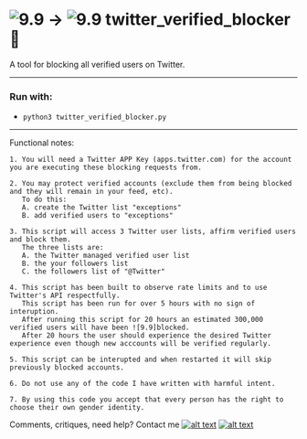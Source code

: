 # ![9.9] -> ![9.9] twitter_verified_blocker :seedling: 
A tool for blocking all verified users on Twitter. 



--------

### Run with:
 *  `python3 twitter_verified_blocker.py`
 
--------
 

Functional notes:


    1. You will need a Twitter APP Key (apps.twitter.com) for the account you are executing these blocking requests from.
    
    2. You may protect verified accounts (exclude them from being blocked and they will remain in your feed, etc). 
       To do this:
       A. create the Twitter list "exceptions" 
       B. add verified users to "exceptions" 
        
    3. This script will access 3 Twitter user lists, affirm verified users and block them. 
       The three lists are:
       A. the Twitter managed verified user list
       B. the your followers list
       C. the followers list of "@Twitter"

    4. This script has been built to observe rate limits and to use Twitter's API respectfully. 
       This script has been run for over 5 hours with no sign of interuption. 
       After running this script for 20 hours an estimated 300,000 verified users will have been ![9.9]blocked. 
       After 20 hours the user should experience the desired Twitter experience even though new acccounts will be verified regularly.
       
    5. This script can be interupted and when restarted it will skip previously blocked accounts.
    
    6. Do not use any of the code I have written with harmful intent. 
    
    7. By using this code you accept that every person has the right to choose their own gender identity.  
    

Comments, critiques, need help? Contact me [![alt text][6.3]][3]  [![alt text][1.2]][1]

<!-- Please don't remove this: Grab your social icons from https://github.com/carlsednaoui/gitsocial -->
[1.2]: https://i.imgur.com/wWzX9uB.png (twitter icon without padding)
[1]: https://www.twitter.com/AGreenDCBike
[6.3]: http://i.imgur.com/9I6NRUm.png (github icon without padding)
[3]: https://github.com/antoinemcgrath

[8.8]: http://i.imgur.com/ZgNGQi7.png (Twitter verified icon)
[9.9]: http://i.imgur.com/Ycvb3WC.png (Blocked Twitter verified icon)

